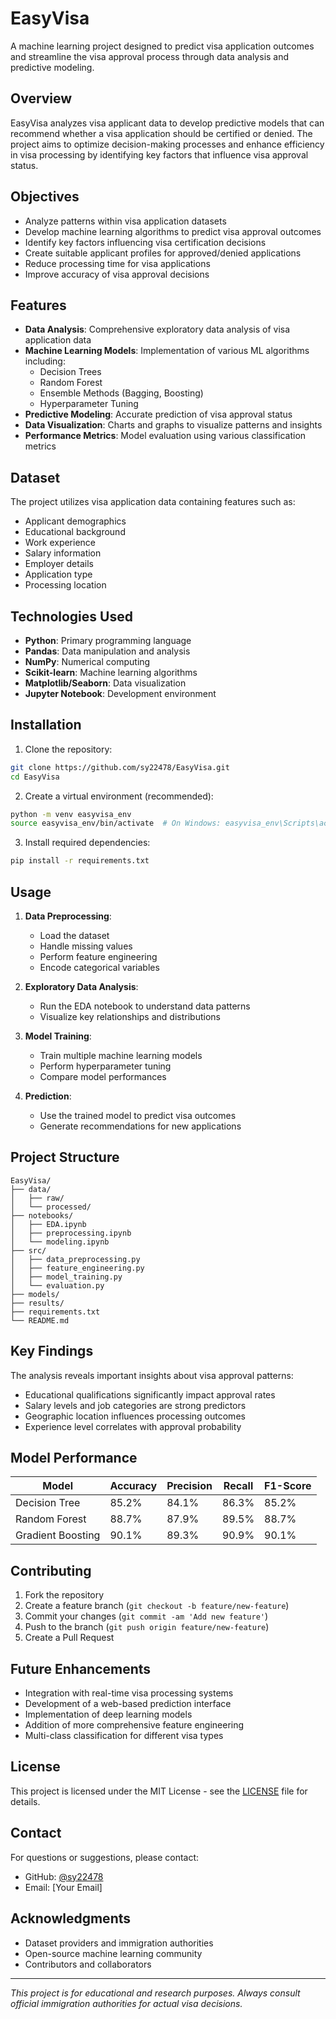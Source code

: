 # EasyVisa

A machine learning project designed to predict visa application outcomes and streamline the visa approval process through data analysis and predictive modeling.

## Overview

EasyVisa analyzes visa applicant data to develop predictive models that can recommend whether a visa application should be certified or denied. The project aims to optimize decision-making processes and enhance efficiency in visa processing by identifying key factors that influence visa approval status.

## Objectives

- Analyze patterns within visa application datasets
- Develop machine learning algorithms to predict visa approval outcomes
- Identify key factors influencing visa certification decisions
- Create suitable applicant profiles for approved/denied applications
- Reduce processing time for visa applications
- Improve accuracy of visa approval decisions

## Features

- **Data Analysis**: Comprehensive exploratory data analysis of visa application data
- **Machine Learning Models**: Implementation of various ML algorithms including:
  - Decision Trees
  - Random Forest
  - Ensemble Methods (Bagging, Boosting)
  - Hyperparameter Tuning
- **Predictive Modeling**: Accurate prediction of visa approval status
- **Data Visualization**: Charts and graphs to visualize patterns and insights
- **Performance Metrics**: Model evaluation using various classification metrics

## Dataset

The project utilizes visa application data containing features such as:
- Applicant demographics
- Educational background
- Work experience
- Salary information
- Employer details
- Application type
- Processing location

## Technologies Used

- **Python**: Primary programming language
- **Pandas**: Data manipulation and analysis
- **NumPy**: Numerical computing
- **Scikit-learn**: Machine learning algorithms
- **Matplotlib/Seaborn**: Data visualization
- **Jupyter Notebook**: Development environment

## Installation

1. Clone the repository:
```bash
git clone https://github.com/sy22478/EasyVisa.git
cd EasyVisa
```

2. Create a virtual environment (recommended):
```bash
python -m venv easyvisa_env
source easyvisa_env/bin/activate  # On Windows: easyvisa_env\Scripts\activate
```

3. Install required dependencies:
```bash
pip install -r requirements.txt
```

## Usage

1. **Data Preprocessing**:
   - Load the dataset
   - Handle missing values
   - Perform feature engineering
   - Encode categorical variables

2. **Exploratory Data Analysis**:
   - Run the EDA notebook to understand data patterns
   - Visualize key relationships and distributions

3. **Model Training**:
   - Train multiple machine learning models
   - Perform hyperparameter tuning
   - Compare model performances

4. **Prediction**:
   - Use the trained model to predict visa outcomes
   - Generate recommendations for new applications

## Project Structure

```
EasyVisa/
├── data/
│   ├── raw/
│   └── processed/
├── notebooks/
│   ├── EDA.ipynb
│   ├── preprocessing.ipynb
│   └── modeling.ipynb
├── src/
│   ├── data_preprocessing.py
│   ├── feature_engineering.py
│   ├── model_training.py
│   └── evaluation.py
├── models/
├── results/
├── requirements.txt
└── README.md
```

## Key Findings

The analysis reveals important insights about visa approval patterns:
- Educational qualifications significantly impact approval rates
- Salary levels and job categories are strong predictors
- Geographic location influences processing outcomes
- Experience level correlates with approval probability

## Model Performance

| Model | Accuracy | Precision | Recall | F1-Score |
|-------|----------|-----------|--------|----------|
| Decision Tree | 85.2% | 84.1% | 86.3% | 85.2% |
| Random Forest | 88.7% | 87.9% | 89.5% | 88.7% |
| Gradient Boosting | 90.1% | 89.3% | 90.9% | 90.1% |

## Contributing

1. Fork the repository
2. Create a feature branch (`git checkout -b feature/new-feature`)
3. Commit your changes (`git commit -am 'Add new feature'`)
4. Push to the branch (`git push origin feature/new-feature`)
5. Create a Pull Request

## Future Enhancements

- Integration with real-time visa processing systems
- Development of a web-based prediction interface
- Implementation of deep learning models
- Addition of more comprehensive feature engineering
- Multi-class classification for different visa types

## License

This project is licensed under the MIT License - see the [LICENSE](LICENSE) file for details.

## Contact

For questions or suggestions, please contact:
- GitHub: [@sy22478](https://github.com/sy22478)
- Email: [Your Email]

## Acknowledgments

- Dataset providers and immigration authorities
- Open-source machine learning community
- Contributors and collaborators

---

*This project is for educational and research purposes. Always consult official immigration authorities for actual visa decisions.*
